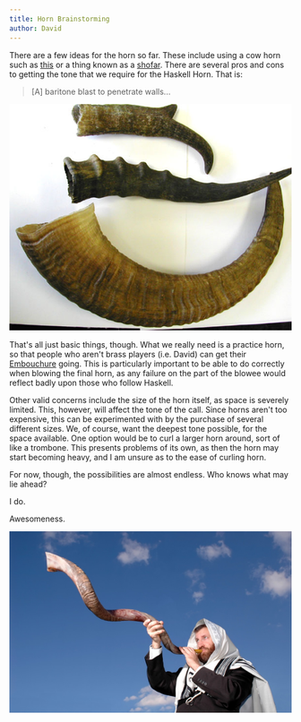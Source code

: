 ```yaml
---
title: Horn Brainstorming
author: David
---
```


There are a few ideas for the horn so far.  These include using a cow horn such as [this](http://www.highlandhorn.com/cow-horn/cow-horn-craft-grade-64.html) or a thing known as a [shofar](http://en.wikipedia.org/wiki/Shofar).  There are several pros and cons to getting the tone that we require for the Haskell Horn.  That is:

> [A] baritone blast to penetrate walls...

![Possible horn configurations](/images/horns.png)

That's all just basic things, though.  What we really need is a practice horn, so that people who aren't brass players (i.e. David) can get their [Embouchure](http://en.wikipedia.org/wiki/Embouchure) going.  This is particularly important to be able to do correctly when blowing the final horn, as any failure on the part of the blowee would reflect badly upon those who follow Haskell.

Other valid concerns include the size of the horn itself, as space is severely limited.  This, however, will affect the tone of the call.  Since horns aren't too expensive, this can be experimented with by the purchase of several different sizes.  We, of course, want the deepest tone possible, for the space available.  One option would be to curl a larger horn around, sort of like a trombone.  This presents problems of its own, as then the horn may start becoming heavy, and I am unsure as to the ease of curling horn.

For now, though, the possibilities are almost endless.  Who knows what may lie ahead?

I do.

Awesomeness.

![A Yemenite Shofar made from a Greater Kudu horn](/images/blowinghorn.png)
